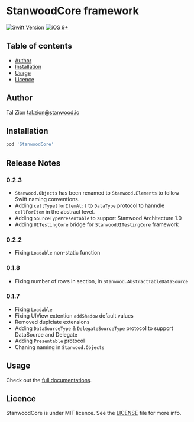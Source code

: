 
# StanwoodCore framework

[![Swift Version](https://img.shields.io/badge/Swift-4.0.x-orange.svg)]()
[![iOS 9+](https://img.shields.io/badge/iOS-9+-EB7943.svg)]()

## Table of contents

- [Author](#author)
- [Installation](#installation)
- [Usage](#usage)
- [Licence](#licence)


## Author

Tal Zion tal.zion@stanwood.io

## Installation

```ruby
pod 'StanwoodCore'
```

## Release Notes

### 0.2.3

- `Stanwood.Objects` has been renamed to `Stanwood.Elements` to follow Swift naming conventions.
- Adding `cellType(forItemAt:)` to `DataType` protocol to hanndle `cellForItem` in the abstract level.
- Adding `SourceTypePresentable` to support Stanwood Architecture 1.0
- Adding `UITestingCore` bridge for `StanwoodUITestingCore` framework

### 0.2.2

- Fixing `Loadable` non-static function

### 0.1.8

- Fixing number of rows in section, in `Stanwood.AbstractTableDataSource`

### 0.1.7

- Fixing `Loadable`
- Fixing UIView extention `addShadow` default values
- Removed duplciate extensions
- Adding `DataSourceType` & `DelegateSourceType` protocol to support DataSource and Delegate
- Adding `Presentable` protocol
- Chaning naming in `Stanwood.Objects`

## Usage

Check out the [full documentations](https://stanwood.github.io/Stanwood_Core).

## Licence

StanwoodCore is under MIT licence. See the [LICENSE](https://github.com/stanwood/Stanwood_Core/blob/master/LICENSE) file for more info.

